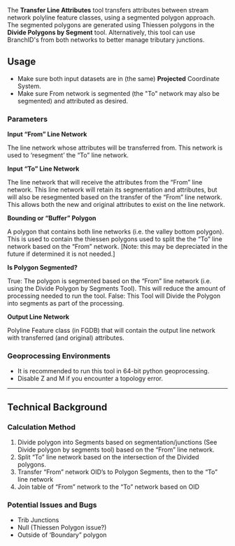 The **Transfer Line Attributes** tool transfers attributes between stream network polyline feature classes, using a segmented polygon approach. The segmented polygons are generated using Thiessen polygons in the **Divide Polygons by Segment** tool. Alternatively, this tool can use BranchID's from both networks to better manage tributary junctions. 

## Usage

* Make sure both input datasets are in (the same) **Projected** Coordinate System.
* Make sure From network is segmented (the "To" network may also be segmented) and attributed as desired.

### Parameters
**Input “From” Line Network**

The line network whose attributes will be transferred from. This network is used to ‘resegment’ the “To” line network.

**Input “To” Line Network**

The line network that will receive the attributes from the “From” line network. This line network will retain its segmentation and attributes, but will also be resegmented based on the transfer of the “From” line network. This allows both the new and original attributes to exist on the line network.

**Bounding or “Buffer” Polygon**

A polygon that contains both line networks (i.e. the valley bottom polygon). This is used to contain the thiessen polygons used to split the the “To” line network based on the “From” network. [Note: this may be depreciated in the future if determined it is not needed.]

**Is Polygon Segmented?**

True: The polygon is segmented based on the “From” line network (i.e. using the Divide Polygon by Segments Tool). This will reduce the amount of processing needed to run the tool.
False: This Tool will Divide the Polygon into segments as part of the processing.

**Output Line Network**

Polyline Feature class (in FGDB) that will contain the output line network with transferred (and original) attributes.

### Geoprocessing Environments

* It is recommended to run this tool in 64-bit python geoprocessing.
* Disable Z and M if you encounter a topology error.
____
## Technical Background
### Calculation Method

1. Divide polygon into Segments based on segmentation/junctions (See Divide polygon by segments tool) based on the “From” line network.
2. Split “To” line network based on the intersection of the Divided polygons.
3. Transfer “From” network OID’s to Polygon Segments, then to the “To” line network
4. Join table of “From” network to the “To” network  based on OID

### Potential Issues and Bugs
* Trib Junctions
* Null (Thiessen Polygon issue?)
* Outside of ‘Boundary” polygon